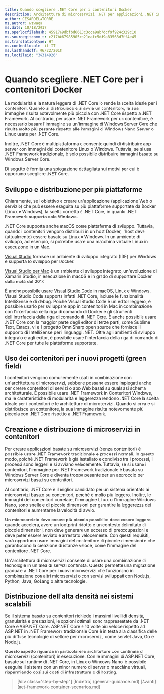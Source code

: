 ```yaml
---
title: Quando scegliere .NET Core per i contenitori Docker
description: Architettura di microservizi .NET per applicazioni .NET in contenitori | Quando scegliere .NET Core per i contenitori Docker
author: CESARDELATORRE
ms.author: wiwagn
ms.date: 10/18/2017
ms.openlocfilehash: 45917a9dbfbd6610c3cca9ab7dcf9f924c329c10
ms.sourcegitcommit: c217b067985905cb21eafc5dd9a83568d7ff4e45
ms.translationtype: HT
ms.contentlocale: it-IT
ms.lasthandoff: 06/22/2018
ms.locfileid: "36314926"
---
```

# <a name="when-to-choose-net-core-for-docker-containers"></a>Quando scegliere .NET Core per i contenitori Docker

La modularità e la natura leggera di .NET Core lo rende la scelta ideale per i contenitori. Quando si distribuisce e si avvia un contenitore, la sua immagine risulta notevolmente più piccola con .NET Core rispetto a .NET Framework. Al contrario, per usare .NET Framework per un contenitore, è necessario basare l'immagine su un'immagine di Windows Server Core che risulta molto più pesante rispetto alle immagini di Windows Nano Server o Linux usate per .NET Core.

Inoltre, .NET Core è multipiattaforma e consente quindi di distribuire app server con immagini del contenitore Linux o Windows. Tuttavia, se si usa .NET Framework tradizionale, è solo possibile distribuire immagini basate su Windows Server Core.

Di seguito è fornita una spiegazione dettagliata sui motivi per cui è opportuno scegliere .NET Core.

## <a name="developing-and-deploying-cross-platform"></a>Sviluppo e distribuzione per più piattaforme

Chiaramente, se l'obiettivo è creare un'applicazione (applicazione Web o servizio) che può essere eseguita su più piattaforme supportate da Docker (Linux e Windows), la scelta corretta è .NET Core, in quanto .NET Framework supporta solo Windows.

.NET Core supporta anche macOS come piattaforma di sviluppo. Tuttavia, quando i contenitori vengono distribuiti in un host Docker, l'host deve (attualmente) essere basato su Linux o Windows. In un ambiente di sviluppo, ad esempio, si potrebbe usare una macchina virtuale Linux in esecuzione in un Mac.

[Visual Studio](https://visualstudio.microsoft.com/) fornisce un ambiente di sviluppo integrato (IDE) per Windows e supporta lo sviluppo per Docker. 

[Visual Studio per Mac](https://visualstudio.microsoft.com/vs/visual-studio-mac/) è un ambiente di sviluppo integrato, un'evoluzione di Xamarin Studio, in esecuzione in macOS e in grado di supportare Docker dalla metà del 2017.

È anche possibile usare [Visual Studio Code](https://code.visualstudio.com/) in macOS, Linux e Windows. Visual Studio Code supporta infatti .NET Core, incluse le funzionalità IntelliSense e di debug. Poiché Visual Studio Code è un editor leggero, è possibile usarlo per sviluppare app in contenitori in Mac in combinazione con l'interfaccia della riga di comando di Docker e gli strumenti dell'interfaccia della riga di comando di [.NET Core](../../../core/tools/index.md). È anche possibile usare .NET Core con la maggior parte degli editor di terze parti, come Sublime Text, Emacs, vi e il progetto OmniSharp open source che fornisce il supporto di IntelliSense per i linguaggi .NET. Oltre agli ambienti di sviluppo integrato e agli editor, è possibile usare l'interfaccia della riga di comando di .NET Core per tutte le piattaforme supportate.

## <a name="using-containers-for-new-green-field-projects"></a>Uso dei contenitori per i nuovi progetti (green field)

I contenitori vengono comunemente usati in combinazione con un'architettura di microservizi, sebbene possano essere impiegati anche per creare contenitori di servizi o app Web basati su qualsiasi schema architetturale. È possibile usare .NET Framework in Contenitori Windows, ma le caratteristiche di modularità e leggerezza rendono .NET Core la scelta ideale per i contenitori e le architetture di microservizi. Quando si crea e si distribuisce un contenitore, la sua immagine risulta notevolmente più piccola con .NET Core rispetto a .NET Framework.

## <a name="creating-and-deploying-microservices-on-containers"></a>Creazione e distribuzione di microservizi in contenitori

Per creare applicazioni basate su microservizi (senza contenitori) è possibile usare .NET Framework tradizionale e processi normali. In questo modo, poiché .NET Framework è già installato e condiviso tra i processi, i processi sono leggeri e si avviano velocemente. Tuttavia, se si usano i contenitori, l'immagine per .NET Framework tradizionale è basata su Windows Server Core e diventa troppo pesante per un approccio per microservizi basati su contenitori.

Al contrario, .NET Core è il miglior candidato per un sistema orientato ai microservizi basato su contenitori, perché è molto più leggero. Inoltre, le immagini dei contenitori correlate, l'immagine Linux o l'immagine Windows Nano, sono snelle e di piccole dimensioni per garantire la leggerezza dei contenitori e aumentarne la velocità di avvio.

Un microservizio deve essere più piccolo possibile: deve essere leggero quando accelera, avere un footprint ridotto e un contesto delimitato di piccole dimensioni, non deve generare un eccesso di preoccupazioni e deve poter essere avviato e arrestato velocemente. Con questi requisiti, sarà opportuno usare immagini del contenitore di piccole dimensioni e che garantiscono la creazione di istanze veloce, come l'immagine del contenitore .NET Core.

Un'architettura di microservizi consente di usare una combinazione di tecnologie in un'area di servizi confinata. Questo permette una migrazione graduale a .NET Core per i nuovi microservizi che funzionano in combinazione con altri microservizi o con servizi sviluppati con Node.js, Python, Java, GoLang o altre tecnologie.

## <a name="deploying-high-density-in-scalable-systems"></a>Distribuzione dell'alta densità nei sistemi scalabili

Se il sistema basato su contenitori richiede i massimi livelli di densità, granularità e prestazioni, le opzioni ottimali sono rappresentate da .NET Core e ASP.NET Core. ASP.NET Core è 10 volte più veloce rispetto ad ASP.NET in .NET Framework tradizionale Core è in testa alla classifica delle più diffuse tecnologie di settore per microservizi, come servlet Java, Go e Node.js.

Questo aspetto riguarda in particolare le architetture con centinaia di microservizi (contenitori) in esecuzione. Con le immagini di ASP.NET Core, basate sul runtime di .NET Core, in Linux o Windows Nano, è possibile eseguire il sistema con un minor numero di server o macchine virtuali, risparmiando così sui costi di infrastruttura e di hosting.


>[!div class="step-by-step"]
[Indietro] (general-guidance.md) [Avanti] (net-framework-container-scenarios.md)
